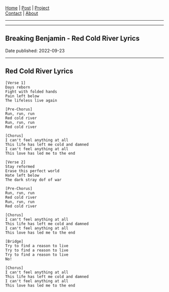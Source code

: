 <nav>
<a href="../index.html">Home</a>
|
<a href="../post.html">Post</a>
|
<a href="../project.html">Project</a>
<nav class="div-right">
<a href="../contact.html">Contact</a>
|
<a href="../about.html">About</a>
</nav>
</header>
<hr><hr>
<main>
<!-- Your Content Start After This Line -->


# Breaking Benjamin - Red Cold River Lyrics

Date published: 2022-09-23

---

## Red Cold River Lyrics

```
[Verse 1]
Days reborn
Fight with folded hands
Pain left below
The lifeless live again

[Pre-Chorus]
Run, run, run
Red cold river
Run, run, run
Red cold river

[Chorus]
I can't feel anything at all
This life has left me cold and damned
I can't feel anything at all
This love has led me to the end

[Verse 2]
Stay reformed
Erase this perfect world
Hate left below
The dark stray dof of war

[Pre-Chorus]
Run, run, run
Red cold river
Run, run, run
Red cold river

[Chorus]
I can't feel anything at all
This life has left me cold and damned
I can't feel anything at all
This love has led me to the end

[Bridge]
Try to find a reason to live
Try to find a reason to live
Try to find a reason to live
No!

[Chorus]
I can't feel anything at all
This life has left me cold and damned
I can't feel anything at all
This love has led me to the end
```
